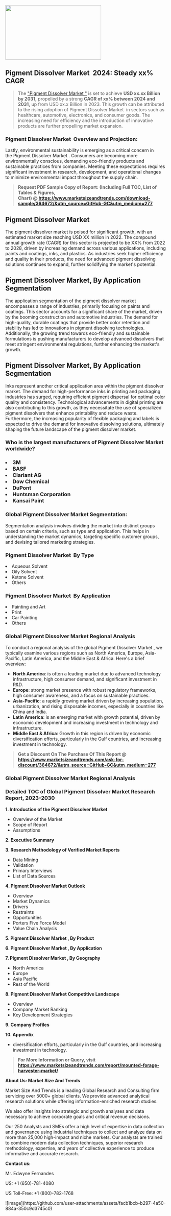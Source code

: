 <p><img class="alignnone size-medium wp-image-20088" src="https://ffe5etoiles.com/wp-content/uploads/2024/12/MST1-300x171.png" alt="" width="300" height="171" /></p><h2 id="ember46" class="ember-view reader-text-block__heading-2">Pigment Dissolver Market &nbsp;2024: Steady&nbsp;xx% CAGR</h2><blockquote id="ember47" class="ember-view reader-text-block__blockquote">The&nbsp;<a class="app-aware-link " href="https://www.marketsizeandtrends.com/download-sample/364672/&utm_source=GitHub-GC&utm_medium=277" target="_blank" data-test-app-aware-link="">"Pigment Dissolver Market "</a>&nbsp;is set to achieve&nbsp;<strong>USD&nbsp;xx.xx&nbsp;Billion by 2031,</strong>&nbsp;propelled by a strong&nbsp;<strong>CAGR of&nbsp;xx% between 2024 and 2031,</strong>&nbsp;up from USD xx.x Billion in 2023. This growth can be attributed to the rising adoption of&nbsp;Pigment Dissolver Market &nbsp;in sectors such as healthcare, automotive, electronics, and consumer goods. The increasing need for efficiency and the introduction of innovative products are further propelling market expansion.</blockquote><h3 id="ember48" class="ember-view reader-text-block__heading-3">Pigment Dissolver Market &nbsp;Overview and Projection:</h3><p id="ember49" class="ember-view reader-text-block__paragraph">Lastly, environmental sustainability is emerging as a critical concern in the&nbsp;Pigment Dissolver Market . Consumers are becoming more environmentally conscious, demanding eco-friendly products and sustainable practices from companies. Meeting these expectations requires significant investment in research, development, and operational changes to minimize environmental impact throughout the supply chain.</p><blockquote id="ember50" class="ember-view reader-text-block__blockquote"><strong>Request PDF Sample Copy of Report: (Including Full TOC, List of Tables &amp; Figures, Chart)&nbsp;@&nbsp;<strong><a href="https://www.marketsizeandtrends.com/download-sample/364672/&utm_source=GitHub-GC&utm_medium=277" target="_blank">https://www.marketsizeandtrends.com/download-sample/364672/&utm_source=GitHub-GC&utm_medium=277</a></strong></strong></blockquote><h3 class=""> <h2>Pigment Dissolver Market</h2><p>The pigment dissolver market is poised for significant growth, with an estimated market size reaching USD XX million in 2022. The compound annual growth rate (CAGR) for this sector is projected to be XX% from 2022 to 2028, driven by increasing demand across various applications, including paints and coatings, inks, and plastics. As industries seek higher efficiency and quality in their products, the need for advanced pigment dissolving solutions continues to expand, further solidifying the market's potential.</p><h2>Pigment Dissolver Market, By Application Segmentation</h2><p>The application segmentation of the pigment dissolver market encompasses a range of industries, primarily focusing on paints and coatings. This sector accounts for a significant share of the market, driven by the booming construction and automotive industries. The demand for high-quality, durable coatings that provide better color retention and stability has led to innovations in pigment dissolving technologies. Additionally, the growing trend towards eco-friendly and sustainable formulations is pushing manufacturers to develop advanced dissolvers that meet stringent environmental regulations, further enhancing the market's growth.</p><h2>Pigment Dissolver Market, By Application Segmentation</h2><p>Inks represent another critical application area within the pigment dissolver market. The demand for high-performance inks in printing and packaging industries has surged, requiring efficient pigment dispersal for optimal color quality and consistency. Technological advancements in digital printing are also contributing to this growth, as they necessitate the use of specialized pigment dissolvers that enhance printability and reduce waste. Furthermore, the increasing popularity of flexible packaging and labels is expected to drive the demand for innovative dissolving solutions, ultimately shaping the future landscape of the pigment dissolver market.</p></h3><h3 id="" class="">Who is the largest manufacturers of&nbsp;Pigment Dissolver Market  worldwide?</h3><h3 class=""></Li><Li>3M</Li><Li> BASF</Li><Li> Clariant AG</Li><Li> Dow Chemical</Li><Li> DuPont</Li><Li> Huntsman Corporation</Li><Li> Kansai Paint</h3><h3 id="ember53" class="ember-view reader-text-block__heading-3">Global&nbsp;Pigment Dissolver Market  Segmentation:</h3><p id="ember54" class="ember-view reader-text-block__paragraph">Segmentation analysis involves dividing the market into distinct groups based on certain criteria, such as type and application. This helps in understanding the market dynamics, targeting specific customer groups, and devising tailored marketing strategies.</p><h3 id="" class="">Pigment Dissolver Market &nbsp;By Type</h3><p></Li><Li>Aqueous Solvent</Li><Li> Oily Solvent</Li><Li> Ketone Solvent</Li><Li> Others</p><h3 id="" class="">Pigment Dissolver Market &nbsp;By Application</h3><p class=""></Li><Li>Painting and Art</Li><Li> Print</Li><Li> Car Painting</Li><Li> Others</p><h3 id="ember62" class="ember-view reader-text-block__heading-3">Global Pigment Dissolver Market  Regional Analysis</h3><p id="ember63" class="ember-view reader-text-block__paragraph">To conduct a regional analysis of the global Pigment Dissolver Market , we typically examine various regions such as North America, Europe, Asia-Pacific, Latin America, and the Middle East &amp; Africa. Here's a brief overview:</p><ul><li><strong>North America</strong>: is often a leading market due to advanced technology infrastructure, high consumer demand, and significant investment in R&amp;D.</li><li><strong>Europe</strong>: strong market presence with robust regulatory frameworks, high consumer awareness, and a focus on sustainable practices.</li><li><strong>Asia-Pacific</strong>: a rapidly growing market driven by increasing population, urbanization, and rising disposable incomes, especially in countries like China and India.</li><li><strong>Latin America</strong>: is an emerging market with growth potential, driven by economic development and increasing investment in technology and infrastructure.</li><li><strong>Middle East &amp; Africa</strong>: Growth in this region is driven by economic diversification efforts, particularly in the Gulf countries, and increasing investment in technology.</li></ul><blockquote id="ember61" class="ember-view reader-text-block__blockquote"><strong>Get a Discount On The Purchase Of This Report @ <strong><a href="https://html-cleaner.com/" target="">https://www.marketsizeandtrends.com/ask-for-discount/364672/&utm_source=GitHub-GC&utm_medium=277</a></strong></strong></blockquote><h3 id="ember62" class="ember-view reader-text-block__heading-3">Global Pigment Dissolver Market  Regional Analysis</h3><h3 id="" class="">Detailed TOC of Global Pigment Dissolver Market  Research Report, 2023-2030</h3><p id="" class=""><strong>1. Introduction of the Pigment Dissolver Market </strong></p><ul><li>Overview of the Market</li><li>Scope of Report</li><li>Assumptions</li></ul><p id="" class=""><strong>2. Executive Summary</strong></p><p id="" class=""><strong>3. Research Methodology of Verified Market Reports</strong></p><ul><li>Data Mining</li><li>Validation</li><li>Primary Interviews</li><li>List of Data Sources</li></ul><p id="" class=""><strong>4. Pigment Dissolver Market  Outlook</strong></p><ul><li>Overview</li><li>Market Dynamics</li><li>Drivers</li><li>Restraints</li><li>Opportunities</li><li>Porters Five Force Model</li><li>Value Chain Analysis</li></ul><p id="" class=""><strong>5. Pigment Dissolver Market , By Product</strong></p><p id="" class=""><strong>6. Pigment Dissolver Market , By Application</strong></p><p id="" class=""><strong>7. Pigment Dissolver Market , By Geography</strong></p><ul><li>North America</li><li>Europe</li><li>Asia Pacific</li><li>Rest of the World</li></ul><p id="" class=""><strong>8. Pigment Dissolver Market  Competitive Landscape</strong></p><ul><li>Overview</li><li>Company Market Ranking</li><li>Key Development Strategies</li></ul><p id="" class=""><strong>9. Company Profiles</strong></p><p id="" class=""><strong>10. Appendix</strong></p><ul><li>diversification efforts, particularly in the Gulf countries, and increasing investment in technology.</li></ul><blockquote id="ember65" class="ember-view reader-text-block__blockquote"><strong>For More Information or Query, visit <strong><strong><a href="https://html-cleaner.com/" target="">https://www.marketsizeandtrends.com/report/mounted-forage-harvester-market/</a></strong></strong></strong></blockquote><p id="" class=""><strong>About Us: Market Size And Trends</strong></p><p id="" class="">Market Size And Trends is a leading Global Research and Consulting firm servicing over 5000+ global clients. We provide advanced analytical research solutions while offering information-enriched research studies.</p><p id="" class="">We also offer insights into strategic and growth analyses and data necessary to achieve corporate goals and critical revenue decisions.</p><p id="" class="">Our 250 Analysts and SMEs offer a high level of expertise in data collection and governance using industrial techniques to collect and analyze data on more than 25,000 high-impact and niche markets. Our analysts are trained to combine modern data collection techniques, superior research methodology, expertise, and years of collective experience to produce informative and accurate research.</p><p id="" class=""><strong>Contact us:</strong></p><p id="" class="">Mr. Edwyne Fernandes</p><p id="" class="">US: +1 (650)-781-4080</p><p id="" class="">US Toll-Free: +1 (800)-782-1768</p>
![image](https://github.com/user-attachments/assets/facb1bcb-b297-4a50-884a-350c9d3745c0)
